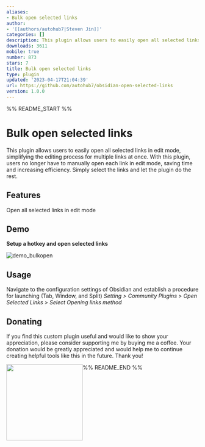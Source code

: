 ```yaml
---
aliases:
- Bulk open selected links
author:
- '[[authors/autohub7|Steven Jin]]'
categories: []
description: This plugin allows users to easily open all selected links in edit mode.
downloads: 3611
mobile: true
number: 873
stars: 7
title: Bulk open selected links
type: plugin
updated: '2023-04-17T21:04:39'
url: https://github.com/autohub7/obsidian-open-selected-links
version: 1.0.0
---
```


%% README_START %%

# Bulk open selected links
This plugin allows users to easily open all selected links in edit mode, simplifying the editing process for multiple links at once. With this plugin, users no longer have to manually open each link in edit mode, saving time and increasing efficiency. Simply select the links and let the plugin do the rest.

## Features
Open all selected links in edit mode

## Demo
**Setup a hotkey and open selected links**

![demo_bulkopen](https://user-images.githubusercontent.com/10937668/234928018-e71ba367-8168-4e9d-9671-f5579699b392.gif)

## Usage
Navigate to the configuration settings of Obsidian and establish a procedure for launching (Tab, Window, and Split)
*Setting > Community Plugins > Open Selected Links > Select Opening links method*

## Donating
If you find this custom plugin useful and would like to show your appreciation, please consider supporting me by buying me a coffee. Your donation would be greatly appreciated and would help me to continue creating helpful tools like this in the future. Thank you!

[<img style="float:left" src="https://user-images.githubusercontent.com/14358394/115450238-f39e8100-a21b-11eb-89d0-fa4b82cdbce8.png" width="200">](https://ko-fi.com/stevenjin)


%% README_END %%